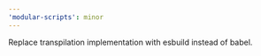 ```yaml
---
'modular-scripts': minor
---
```


Replace transpilation implementation with esbuild instead of babel.
